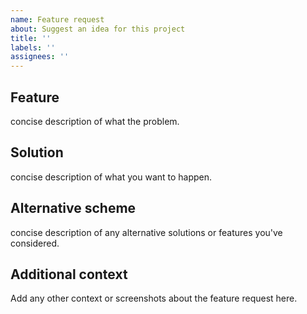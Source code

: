 ```yaml
---
name: Feature request
about: Suggest an idea for this project
title: ''
labels: ''
assignees: ''
---
```


## Feature 

concise description of what the problem.



## Solution

concise description of what you want to happen. 



## Alternative scheme

concise description of any alternative solutions or features you've considered. 



## Additional context

Add any other context or screenshots about the feature request here.